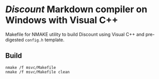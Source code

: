 # *Discount* Markdown compiler on Windows with Visual C++

Makefile for NMAKE utility to build Discount using Visual C++
and pre-digested `config.h` template.

## Build

    nmake /f msvc/Makefile
    nmake /f msvc/Makefile clean

